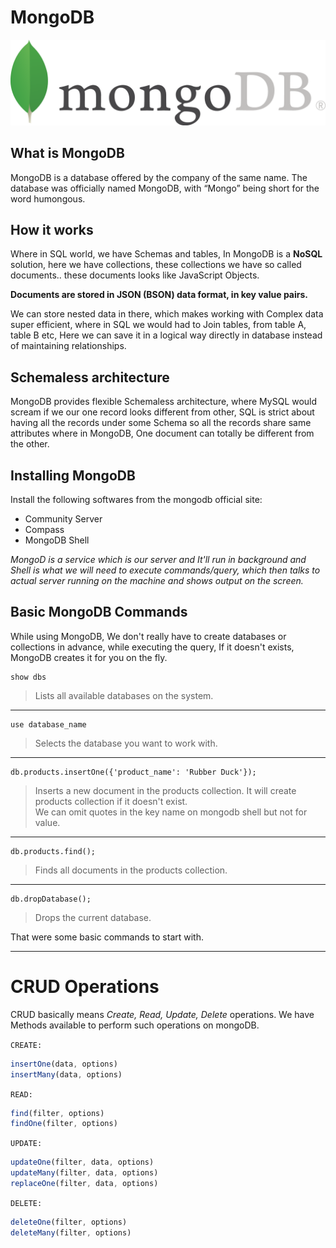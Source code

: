 # MongoDB

![MongoDB](https://github.com/adarsh-chakraborty/Getting-Started-with-MongoDB/blob/main/assets/banner.png)

## What is MongoDB

MongoDB is a database offered by the company of the same name. The database was officially named MongoDB, with “Mongo” being short for the word humongous.

## How it works

Where in SQL world, we have Schemas and tables, In MongoDB is a **NoSQL** solution, here we have collections, these collections we have so called documents.. these documents looks like JavaScript Objects.

**Documents are stored in JSON (BSON) data format, in key value pairs.**

We can store nested data in there, which makes working with Complex data super efficient, where in SQL we would had to Join tables, from table A, table B etc, Here we can save it in a logical way directly in database instead of maintaining relationships.

## Schemaless architecture

MongoDB provides flexible Schemaless architecture, where MySQL would scream if we our one record looks different from other, SQL is strict about having all the records under some Schema so all the records share same attributes where in MongoDB, One document can totally be different from the other.

## Installing MongoDB

Install the following softwares from the mongodb official site: 

- Community Server
- Compass
- MongoDB Shell

*MongoD is a service which is our server and It'll run in background and Shell is what we will need to execute commands/query, which then talks to actual server running on the machine and shows output on the screen.*

## Basic MongoDB Commands

While using MongoDB, We don't really have to create databases or collections in advance, while executing the query, If it doesn't exists, MongoDB creates it for you on the fly.

```
show dbs
```
  >Lists all available databases on the system.
  ---
```
use database_name
```
  >Selects the database you want to work with. 
  ---

```
db.products.insertOne({'product_name': 'Rubber Duck'});
```
  >Inserts a new document in the products collection. It will create products collection if it doesn't exist.  
  >We can omit quotes in the key name on mongodb shell but not for value.
  ---
```
db.products.find();
```
  >Finds all documents in the products collection.  
  ---
  ```
db.dropDatabase();
```
  >Drops the current database.

That were some basic commands to start with.

---
  
# CRUD Operations

CRUD basically means *Create, Read, Update, Delete* operations. We have Methods available to perform such operations on mongoDB.

`CREATE:`
```javascript
insertOne(data, options)
insertMany(data, options)
```


`READ:`
```javascript
find(filter, options)
findOne(filter, options)
```

`UPDATE:`
```javascript
updateOne(filter, data, options)
updateMany(filter, data, options)
replaceOne(filter, data, options)
```

`DELETE:`
```javascript
deleteOne(filter, options)
deleteMany(filter, options)
```
